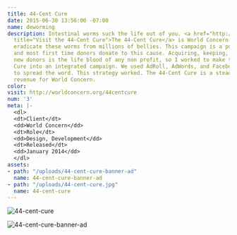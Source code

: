 ```yaml
---
title: 44-Cent Cure
date: 2015-06-30 13:56:00 -07:00
name: deworming
description: Intestinal worms suck the life out of you. <a href="http://worldconcern.org/44centcure"
  title="Visit the 44-Cent Cure">The 44-Cent Cure</a> is World Concern’s campaign
  eradicate these worms from millions of bellies. This campaign is a popular one,
  and most first time donors donate to this cause. Acquiring, keeping, and sustaining
  new donors is the life blood of any non profit, so I worked to make the 44-Cent
  Cure into an integrated campaign. We used AdRoll, AdWords, and Facebook Ads in order
  to spread the word. This strategy worked. The 44-Cent Cure is a steady stream of
  revenue for World Concern.
color: 
visit: http://worldconcern.org/44centcure
num: '3'
meta: |-
  <dl>
  <dt>Client</dt>
  <dd>World Concern</dd>
  <dt>Role</dt>
  <dd>Design, Development</dd>
  <dt>Released</dt>
  <dd>January 2014</dd>
  </dl>
assets:
- path: "/uploads/44-cent-cure-banner-ad"
  name: 44-cent-cure-banner-ad
- path: "/uploads/44-cent-cure.jpg"
  name: 44-cent-cure
---
```


![44-cent-cure](/uploads/44-cent-cure.jpg)

![44-cent-cure-banner-ad](/uploads/44-cent-cure-banner-ad)
